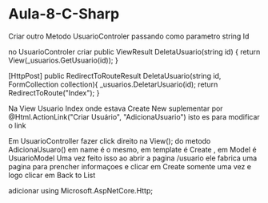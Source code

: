 # Aula-8-C-Sharp
Criar outro Metodo UsuarioControler passando como parametro string Id

no UsuarioControler criar 
 public ViewResult DeletaUsuario(string id) {
            return View(_usuarios.GetUsuario(id));
        }

 [HttpPost]
        public RedirectToRouteResult DeletaUsuario(string id, 
        FormCollection collection){
            _usuarios.DeletarUsuario(id);
            return RedirectToRoute("Index");
        }

Na View Usuario Index 
onde estava <a asp-action="Create">Create New</a> suplementar por  
@Html.ActionLink("Criar Usuário", "AdicionaUsuario")    isto es para 
modificar o link

Em UsuarioController fazer click direito na View(); do metodo 
AdicionaUsuaro() em name é o mesmo, em template  é Create , em Model 
é UsuarioModel 
Uma vez feito isso ao abrir a pagina /usuario ele fabrica uma pagina 
para prencher informaçoes e clicar em Create somente uma vez e logo 
clicar em Back to List

adicionar  using Microsoft.AspNetCore.Http;
